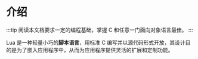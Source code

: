# 介绍

:::tip
阅读本文档要求一定的编程基础，掌握 C 和任意一门面向对象语言最佳。
:::

Lua 是一种轻量小巧的**脚本语言**，用标准 C 编写并以源代码形式开放，其设计目的是为了嵌入应用程序中，从而为应用程序提供灵活的扩展和定制功能。
